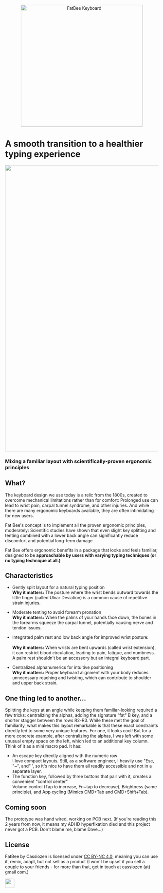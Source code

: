 <p align="center" width="100%">
<img src="./fatbee_logo.png" alt="FatBee Keyboard" width="400"/>
</p>

# A smooth transition to a healthier typing experience

<p align="center" width="100%">
<img src="./fatbee.png" width="940" />
</p>

### Mixing a familiar layout with scientifically-proven ergonomic principles

## What?

The keyboard design we use today is a relic from the 1800s, created to overcome mechanical limitations rather than for comfort: Prolonged use can lead to wrist pain, carpal tunnel syndrome, and other injuries.
And while there are many ergonomic keyboards available, they are often intimidating for new users.

Fat Bee's concept is to implement all the proven ergonomic principles, moderately: Scientific studies have shown that even slight key splitting and tenting combined with a lower back angle can significantly reduce discomfort and potential long-term damage.

Fat Bee offers ergonomic benefits in a package that looks and feels familiar, designed to be **approachable by users with varying typing techniques (or no typing technique at all.)**

## Characteristics

- Gently split layout for a natural typing position<br>
  **Why it matters:** The posture where the wrist bends outward towards the little finger (called Ulnar Deviation) is a common cause of repetitive strain injuries.

- Moderate tenting to avoid forearm pronation<br>
  **Why it matters:** When the palms of your hands face down, the bones in the forearms squeeze the carpal tunnel, potentially causing nerve and tendon issues.

- Integrated palm rest and low back angle for improved wrist posture:<br>  
  **Why it matters:** When wrists are bent upwards (called wrist extension), it can restrict blood circulation, leading to pain, fatigue, and numbness. A palm rest shouldn't be an accessory but an integral keyboard part.

- Centralized alphanumerics for intuitive positioning<br>
  **Why it matters:** Proper keyboard alignment with your body reduces unnecessary reaching and twisting, which can contribute to shoulder and upper back strain.

## One thing led to another...

Splitting the keys at an angle while keeping them familiar-looking required a few tricks: centralizing the alphas, adding the signature "fat" B key, and a shorter stagger between the rows R2-R3.
While these met the goal of familiarity, what makes this layout remarkable is that these exact constraints directly led to some very unique features.
For one, it looks cool! But for a more concrete example, after centralizing the alphas, I was left with some unusual empty space on the left, which led to an additional key column. Think of it as a mini macro pad. It has:

- An escape key directly aligned with the numeric row<br>
  I love compact layouts. Still, as a software engineer, I heavily use "Esc, "~", and" ', so it's nice to have them all readily accessible and not in a separate layer.
- The function key, followed by three buttons that pair with it, creates a convenient "control center"<br>
  Volume control (Tap to increase, Fn+tap to decrease), Brightness (same principle), and App cycling (Mimics CMD+Tab and CMD+Shift+Tab).

## Coming soon

The prototype was hand wired, working on PCB next.
(If you're reading this 2 years from now, it means my ADHD hyperfixation died and this project never got a PCB. Don't blame me, blame Dave...)

## License

FatBee by Cassiozen is licensed under <a href="https://creativecommons.org/licenses/by-nc/4.0/?ref=chooser-v1" target="_blank" rel="license noopener noreferrer" style="display:inline-block;">CC BY-NC 4.0</a>, meaning you can use it, remix, adapt, but not sell as a product (I won't be upset if you sell a couple to your friends - for more than that, get in touch at cassiozen (at) gmail com.)

<img src="https://mirrors.creativecommons.org/presskit/buttons/88x31/png/by-nc.png" height="30">
